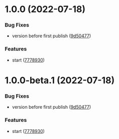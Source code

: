 # 1.0.0 (2022-07-18)


### Bug Fixes

* version before first publish ([9d50477](https://github.com/casimir-ai/cli/commit/9d50477b65aaae0cf6861144887546b97450f5f1))


### Features

* start ([7778930](https://github.com/casimir-ai/cli/commit/77789300dcce81c94210d38c14c2ef2fdfd6d712))

# 1.0.0-beta.1 (2022-07-18)


### Bug Fixes

* version before first publish ([9d50477](https://github.com/casimir-ai/cli/commit/9d50477b65aaae0cf6861144887546b97450f5f1))


### Features

* start ([7778930](https://github.com/casimir-ai/cli/commit/77789300dcce81c94210d38c14c2ef2fdfd6d712))
